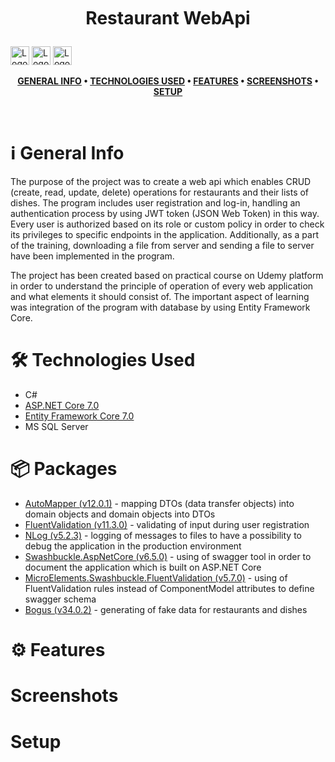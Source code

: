 <br />
<h1>
<p align="center">
  <br>Restaurant WebApi 
</h1>
  <img src="https://raw.githubusercontent.com/gildean/foodicon/HEAD/favicons/Hamburger.ico" alt="Logo" width="30" height="30">
  <img src="https://raw.githubusercontent.com/gildean/foodicon/HEAD/favicons/French_Fries.ico" alt="Logo" width="30" height="30">
  <img src="https://raw.githubusercontent.com/gildean/foodicon/HEAD/favicons/Green_Salad.ico" alt="Logo" width="30" height="30">
</p>
<div align="center">

**[GENERAL INFO](#-general-info) • 
[TECHNOLOGIES USED](#-technologies-used) • 
[FEATURES](#-features) • 
[SCREENSHOTS](#-screenshots) • 
[SETUP](#-setup)**
</div>
<br />

# :information_source: General Info
The purpose of the project was to create a web api which enables CRUD (create, read, update, delete) operations for restaurants and their lists of dishes. The program includes user registration and log-in, handling an authentication process by using JWT token (JSON Web Token) in this way. Every user is authorized based on its role or custom policy in order to check its privileges to specific endpoints in the application. Additionally, as a part of the training, downloading a file from server and sending a file to server have been implemented in the program.

The project has been created based on practical course on Udemy platform in order to understand the principle of operation of every web application and what elements it should consist of. The important aspect of learning was integration of the program with database by using Entity Framework Core.

# :hammer_and_wrench: Technologies Used
- C#
- [ASP.NET Core 7.0](https://github.com/dotnet/aspnetcore)
- [Entity Framework Core 7.0](https://github.com/dotnet/efcore)
- MS SQL Server

# :package: Packages
- [AutoMapper (v12.0.1)](https://github.com/AutoMapper/AutoMapper) -  mapping DTOs (data transfer objects) into domain objects and domain objects into DTOs
- [FluentValidation (v11.3.0)](https://github.com/FluentValidation/FluentValidation) - validating of input during user registration
- [NLog (v5.2.3)](https://github.com/NLog/NLog) - logging of messages to files to have a possibility to debug the application in the production environment
- [Swashbuckle.AspNetCore (v6.5.0)](https://github.com/domaindrivendev/Swashbuckle.AspNetCore/tree/master) - using of swagger tool in order to document the application which is built on ASP.NET Core
- [MicroElements.Swashbuckle.FluentValidation (v5.7.0)](https://github.com/micro-elements/MicroElements.Swashbuckle.FluentValidation) - using of FluentValidation rules instead of ComponentModel attributes to define swagger schema
- [Bogus (v34.0.2)](https://github.com/bchavez/Bogus) - generating of fake data for restaurants and dishes


# :gear: Features

# Screenshots

# Setup
